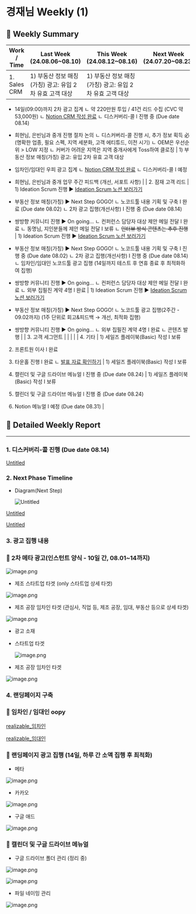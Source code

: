 # 경재님 Weekly (1)

## 📍 Weekly Summary

| Work / Time | Last Week (24.08.06~08.10) | This Week (24.08.12~08.16) | Next Week (24.07.20~08.23) |
| --- | --- | --- | --- |
| 1. Sales CRM | 1) 부동산 정보 매칭(가칭) 광고: 유입 2차 유효 고객 대상 | 1) 부동산 정보 매칭(가칭) 광고: 유입 2차 유효 고객 대상
- 14일(09:00)까지 2차 광고 집계
  ㄴ 약 220만원 투입 / 41건 리드 수집 (CVC 약 53,000원)
  ㄴ [Notion CRM 작성 완료](https://www.notion.so/972f943b69ef41f0bfb49397c535aa74?pvs=21) 
  ㄴ 디스커버리-콜 l 진행 중 (Due date 08.14)

- 희현님, 은빈님과 중개 진행 절차 논의
  ㄴ 디스커버리-콜 진행 시, 추가 정보 획득 必
(명확한 업종, 필요 스펙, 지역 세분화, 고객 에티튜드, 이전 시기) 
  ㄴ OEM은 우선순위 > LOW 지정
  ㄴ 커버가 어려운 지역은 지역 중개사에게 Toss하여 클로징 | 1) 부동산 정보 매칭(가칭) 광고: 유입 2차 유효 고객 대상
- 임차인/임대인 우피 광고 집계
  ㄴ [Notion CRM 작성 완료](https://www.notion.so/972f943b69ef41f0bfb49397c535aa74?pvs=21) 
  ㄴ 디스커버리-콜 l 예정

- 희현님, 은빈님과 중개 업무 주간 피드백 (개선, 서포트 사항) |
| 2. 잠재 고객 리드 | 1) Ideation Scrum 진행
▶️ [Ideation Scrum 노션 보러가기](https://www.notion.so/Ideation-Scrum-2d3e133742384d349b2efb5e43f56261?pvs=21)
 - 부동산 정보 매칭(가칭) ▶️ Next Step GOGO!
    ㄴ 노코드툴 내용 기획 및 구축 I 완료 (Due date 08.02)
    ㄴ 2차 광고 집행(개선사항) I 진행 중 (Due date 08.14)

 - 쌍방향 커뮤니티 진행 ▶️ On going…
    ㄴ 컨퍼런스 담당자 대상 제안 메일 전달 I 완료
    ㄴ 동명님, 지인분들께 제안 메일 전달 I 보류
          ㄴ ~~인터뷰 방식 콘텐츠는 추후 진행~~
 | 1) Ideation Scrum 진행
▶️ [Ideation Scrum 노션 보러가기](https://www.notion.so/Ideation-Scrum-2d3e133742384d349b2efb5e43f56261?pvs=21)
 - 부동산 정보 매칭(가칭) ▶️ Next Step GOGO!
    ㄴ 노코드툴 내용 기획 및 구축 I 진행 중 (Due date 08.02)
    ㄴ 2차 광고 집행(개선사항) I 진행 중 (Due date 08.14)
    ㄴ 임차인/임대인 노코드툴 광고 집행
          (14일까지 테스트 후 연휴 종료 후 최적화하여 집행)

 - 쌍방향 커뮤니티 진행 ▶️ On going…
    ㄴ 컨퍼런스 담당자 대상 제안 메일 전달 I 완료
    ㄴ 외부 집필진 계약 4명 l 완료 | 1) Ideation Scrum 진행
▶️ [Ideation Scrum 노션 보러가기](https://www.notion.so/Ideation-Scrum-2d3e133742384d349b2efb5e43f56261?pvs=21)
 - 부동산 정보 매칭(가칭) ▶️ Next Step GOGO!
    ㄴ 노코드툴 광고 집행(2주간 - 09.02까지)
          (1주 단위로 회고&피드백 → 개선, 최적화 집행)

 - 쌍방향 커뮤니티 진행 ▶️ On going…
    ㄴ 외부 집필진 계약 4명 l 완료
    ㄴ 콘텐츠 발행  |
| 3. 고객 세그먼트 |  |  |  |
| 4. 기타 | 1) 세일즈 플레이북(Basic) 작성 I 보류

2) 프론트원 이사 l 완료

3) 타운홀 진행 l 완료
 ㄴ [발표 자료 확인하기](https://realizableworkspace.slack.com/archives/C069Q3BT55Y/p1722910375742979?thread_ts=1722840860.647279&cid=C069Q3BT55Y) | 1) 세일즈 플레이북(Basic) 작성 I 보류

2) 캘린더 및 구글 드라이브 메뉴얼 l 진행 중 (Due date 08.24) | 1) 세일즈 플레이북(Basic) 작성 I 보류

2) 캘린더 및 구글 드라이브 메뉴얼 l 진행 중 (Due date 08.24)

3) Notion 메뉴얼 l 예정 (Due date 08.31) |

## 📍 Detailed Weekly Report

---

### 1. 디스커버리-콜 진행 (Due date 08.14)

[Untitled](Untitled%20157e98ce7f7181659315fbb16ba420cb.csv)

### 2. Next Phase Timeline

- Diagram(Next Step)
    
    ![Untitled](Untitled%208.png)
    

[Untitled](Untitled%20157e98ce7f71819482f9c4af2230f80e.csv)

[Untitled](Untitled%20157e98ce7f71815692fec483464c6a6f.csv)

### 3. 광고 집행 내용

### 📍 2차 메타 광고(인스턴트 양식 - 10일 간, 08.01~14까지)

![image.png](image%2069.png)

- 제조 스타트업 타겟 (only 스타트업 상세 타겟)

![image.png](image%2070.png)

- 제조 공장 임차인 타겟 (관심사, 직업 등, 제조 공장, 임대, 부동산 등으로 상세 타겟)

![image.png](image%2071.png)

- 광고 소재

- 스타트업  타겟
    
    ![image.png](image%2072.png)
    

- 제조 공장 임차인 타겟

![image.png](image%2073.png)

### 4. 랜딩페이지 구축

### 📍 임차인 / 임대인 oopy

[realizable_임차인](https://realizable-factory.oopy.io/)

[realizable_임대인](https://realizable-landlord.oopy.io/)

### 📍 랜딩페이지 광고 집행 (14일, 하루 간 소액 집행 후 최적화)

- 메타

![image.png](image%2074.png)

- 카카오

![image.png](image%2075.png)

- 구글 애드

![image.png](image%2076.png)

### 📍 캘린더 및 구글 드라이브 메뉴얼

- 구글 드라이브 폴더 관리 (정리 중)

![image.png](image%2077.png)

![image.png](image%2078.png)

- 파일 네이밍 관리

![image.png](image%2079.png)